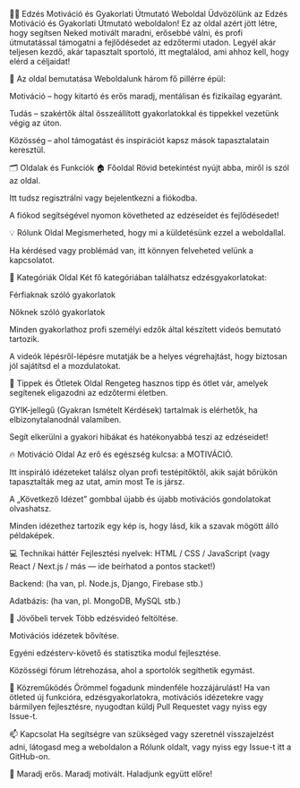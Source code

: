 🏋️‍♂️ Edzés Motiváció és Gyakorlati Útmutató Weboldal
Üdvözölünk az Edzés Motiváció és Gyakorlati Útmutató weboldalon!
Ez az oldal azért jött létre, hogy segítsen Neked motivált maradni, erősebbé válni, és profi útmutatással támogatni a fejlődésedet az edzőtermi utadon. Legyél akár teljesen kezdő, akár tapasztalt sportoló, itt megtalálod, ami ahhoz kell, hogy elérd a céljaidat!

🌟 Az oldal bemutatása
Weboldalunk három fő pillérre épül:

Motiváció – hogy kitartó és erős maradj, mentálisan és fizikailag egyaránt.

Tudás – szakértők által összeállított gyakorlatokkal és tippekkel vezetünk végig az úton.

Közösség – ahol támogatást és inspirációt kapsz mások tapasztalatain keresztül.

🗂️ Oldalak és Funkciók
🏠 Főoldal
Rövid betekintést nyújt abba, miről is szól az oldal.

Itt tudsz regisztrálni vagy bejelentkezni a fiókodba.

A fiókod segítségével nyomon követheted az edzéseidet és fejlődésedet!

💡 Rólunk Oldal
Megismerheted, hogy mi a küldetésünk ezzel a weboldallal.

Ha kérdésed vagy problémád van, itt könnyen felveheted velünk a kapcsolatot.

💪 Kategóriák Oldal
Két fő kategóriában találhatsz edzésgyakorlatokat:

Férfiaknak szóló gyakorlatok

Nőknek szóló gyakorlatok

Minden gyakorlathoz profi személyi edzők által készített videós bemutató tartozik.

A videók lépésről-lépésre mutatják be a helyes végrehajtást, hogy biztosan jól sajátítsd el a mozdulatokat.

🧠 Tippek és Ötletek Oldal
Rengeteg hasznos tipp és ötlet vár, amelyek segítenek eligazodni az edzőtermi életben.

GYIK-jellegű (Gyakran Ismételt Kérdések) tartalmak is elérhetők, ha elbizonytalanodnál valamiben.

Segít elkerülni a gyakori hibákat és hatékonyabbá teszi az edzéseidet!

🔥 Motiváció Oldal
Az erő és egészség kulcsa: a MOTIVÁCIÓ.

Itt inspiráló idézeteket találsz olyan profi testépítőktől, akik saját bőrükön tapasztalták meg az utat, amin most Te is jársz.

A „Következő Idézet” gombbal újabb és újabb motivációs gondolatokat olvashatsz.

Minden idézethez tartozik egy kép is, hogy lásd, kik a szavak mögött álló példaképek.

💻 Technikai háttér
Fejlesztési nyelvek: HTML / CSS / JavaScript (vagy React / Next.js / más — ide beírhatod a pontos stacket!)

Backend: (ha van, pl. Node.js, Django, Firebase stb.)

Adatbázis: (ha van, pl. MongoDB, MySQL stb.)

🚀 Jövőbeli tervek
Több edzésvideó feltöltése.

Motivációs idézetek bővítése.

Egyéni edzésterv-követő és statisztika modul fejlesztése.

Közösségi fórum létrehozása, ahol a sportolók segíthetik egymást.

🤝 Közreműködés
Örömmel fogadunk mindenféle hozzájárulást!
Ha van ötleted új funkcióra, edzésgyakorlatokra, motivációs idézetekre vagy bármilyen fejlesztésre, nyugodtan küldj Pull Requestet vagy nyiss egy Issue-t.

📫 Kapcsolat
Ha segítségre van szükséged vagy szeretnél visszajelzést adni, látogasd meg a weboldalon a Rólunk oldalt, vagy nyiss egy Issue-t itt a GitHub-on.

💪 Maradj erős. Maradj motivált. Haladjunk együtt előre!
